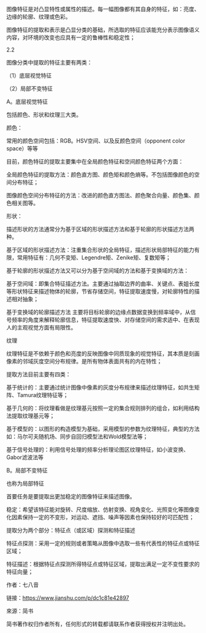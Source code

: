 图像特征是对凸显特性或属性的描述。每一幅图像都有其自身的特征，如：亮度、边缘的轮廓、纹理或色彩。

图像特征的提取和表示是凸显分类的基础，所选取的特征应该能充分表示图像语义内容，对环境的改变也应具有一定的鲁棒性和稳定性；

2.2

图像分类中提取的特征主要有两类：

（1）底层视觉特征

（2）局部不变特征

A。底层视觉特征

包括颜色、形状和纹理三大类。

颜色：

常用的颜色空间包括：RGB。HSV空间、以及反颜色空间（opponent color space）等等

目前，颜色特征的提取主要集中在全局颜色特征和空间颜色特征两个方面：

全局颜色特征的提取方法：颜色直方图、颜色矩和颜色熵等。不包括图像颜色的空间分布特征；

图像颜色空间分布特征的方法：改进的颜色直方图法、颜色聚合向量、颜色集、颜色相关图等。

形状：

描述形状的方法通常分为基于区域的形状描述方法和基于轮廓的形状描述方法两种。

基于区域的形状描述方法：注重集合形状的全局特征，描述形状局部特征的能力有限，常用特征有：几何不变矩、Legendre矩、Zenike矩、复数矩等；

基于轮廓的形状描述方法又可以分为基于空间域的方法和基于变换域的方法：

基于空间域：即集合特征描述方法。主要通过抽取边界的曲率、关键点、表姐长度等形状特征来描述物体的轮廓，节省存储空间，特征提取速度慢，对轮廓特性的描述相对抽象；

基于变换域的轮廓描述方法 主要将目标轮廓的边缘点数据变换到频率域中，从信号频率的角度来解释轮廓信息，特征提取速度快、对存储空间的需求适中、在表现人的主观视觉方面有局限性。

纹理

纹理特征是不依赖于颜色和亮度的反映图像中同质现象的视觉特征，其本质是刻画像素的邻域灰度空间分布规律。是所有物体表面共有的内在特性；

提取方法目前主要有四类：

基于统计的：主要通过统计图像中像素的灰度分布规律来描述纹理特征，如共生矩阵、Tamura纹理特征等；

基于几何的：将纹理看做是纹理基元按照一定的集合规则排列的组合，如利用结构法提取纹理基元等；

基于模型的：以图形的构造模型为基础，采用模型的参数为纹理特征，典型的方法如：马尔可夫随机场、同步自回归模型法和Wold模型法等；

基于信号处理的：利用信号处理的频率分析理论图区纹理特征，如小波变换、Gabor滤波法等

B。局部不变特征

也称为局部特征

首要任务是要提取出更加稳定的图像特征来描述图像。

稳定：希望该特征能对旋转、尺度缩放、仿射变换、视角变化、光照变化等图像变化因素保持一定的不变形，对运动、遮挡、噪声等因素也保持较好的可匹配性；

提取分为两个部分：特征点（或区域）探测和特征描述

特征点探测：采用一定的规则或者策略从图像中选取一些有代表性的特征点或特征区域；

特征描述：根据特征点探测所得特征点或特征区域，提取出满足一定不变性要求的特征向量；

作者：七八音

链接：https://www.jianshu.com/p/dc1c81e42897

來源：简书

简书著作权归作者所有，任何形式的转载都请联系作者获得授权并注明出处。